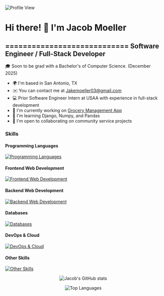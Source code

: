 ![Profile View](https://komarev.com/ghpvc/?username=jakemoeller03&style=flat-square)

# Hi there! 👋 I'm Jacob Moeller
============================
Software Engineer / Full-Stack Developer
------------------------------------------------
🎓 Soon to be grad with a Bachelor's of Computer Science. (December 2025)  

* 🌍 I'm based in San Antonio, TX  
* ✉️ You can contact me at [Jakemoeller03@gmail.com](mailto:jakemoeller03@gmail.com)  
* 💻 Prior Software Engineer Intern at USAA with experience in full-stack development  
* 🚀 I'm currently working on [Grocery Management App](https://github.com/jakemoeller03)  
* 🧠 I'm learning Django, Numpy, and Pandas
* 🤝 I'm open to collaborating on community service projects  

### Skills

#### Programming Languages
[![Programming Languages](https://skillicons.dev/icons?i=java,python,js,c,php,sql)](https://skillicons.dev)

#### Frontend Web Development
[![Frontend Web Development](https://skillicons.dev/icons?i=html,css,react,bootstrap,jquery)](https://skillicons.dev)

#### Backend Web Development
[![Backend Web Development](https://skillicons.dev/icons?i=spring,php)](https://skillicons.dev)

#### Databases
[![Databases](https://skillicons.dev/icons?i=postgres,mysql,dynamodb)](https://skillicons.dev)

#### DevOps & Cloud
[![DevOps & Cloud](https://skillicons.dev/icons?i=aws,gcp,docker,git,postman)](https://skillicons.dev)

#### Other Skills
[![Other Skills](https://skillicons.dev/icons?i=linux,markdown,vscode)](https://skillicons.dev)

<p align="center">
  <img src="https://github-readme-stats.vercel.app/api?username=jakemoeller03&show_icons=true&theme=dark&count_private=true" alt="Jacob's GitHub stats" />
</p>

<p align="center">
  <img src="https://github-readme-stats.vercel.app/api/top-langs/?username=jakemoeller03&layout=compact&theme=dark" alt="Top Languages" />
</p>
